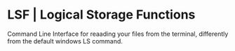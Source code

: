 # LSF | Logical Storage Functions
Command Line Interface for reaading your files from the terminal, differently from the default windows LS command.
